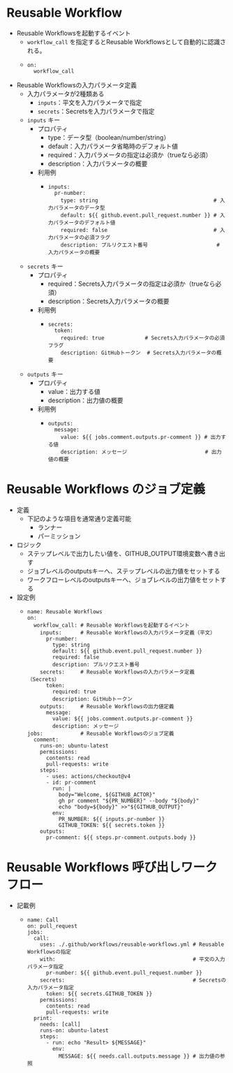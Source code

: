 # Reusable Workflow
- Reusable Workflowsを起動するイベント
  - `workflow_call` を指定するとReusable Workflowsとして自動的に認識される。
  - ```
    on:
      workflow_call
    ```
- Reusable Workflowsの入力パラメータ定義
  - 入力パラメータが2種類ある
    - `inputs`：平文を入力パラメータで指定
    - `secrets`：Secretsを入力パラメータで指定
  - `inputs` キー
    - プロパティ
      - type：データ型（boolean/number/string）
      - default：入力パラメータ省略時のデフォルト値
      - required：入力パラメータの指定は必須か（trueなら必須）
      - description：入力パラメータの概要
    - 利用例
      - ```
        inputs:
          pr-number:
            type: string                                     # 入力パラメータのデータ型
            default: ${{ github.event.pull_request.number }} # 入力パラメータのデフォルト値
            required: false                                  # 入力パラメータの必須フラグ
            description: プルリクエスト番号                      # 入力パラメータの概要
        ```
  - `secrets` キー
    - プロパティ
      - required：Secrets入力パラメータの指定は必須か（trueなら必須）
      - description：Secrets入力パラメータの概要
    - 利用例
      - ```
        secrets:
          token:
            required: true             # Secrets入力パラメータの必須フラグ
            description: GitHubトークン  # Secrets入力パラメータの概要
        ```
  - `outputs` キー
    - プロパティ
      - value：出力する値
      - description：出力値の概要
    - 利用例
      - ```
        outputs:
          message:
            value: ${{ jobs.comment.outputs.pr-comment }} # 出力する値
            description: メッセージ                         # 出力値の概要
        ```

# Reusable Workflows のジョブ定義
- 定義
  - 下記のような項目を通常通り定義可能
    - ランナー
    - パーミッション
- ロジック
  - ステップレベルで出力したい値を、GITHUB_OUTPUT環境変数へ書き出す
  - ジョブレベルのoutputsキーへ、ステップレベルの出力値をセットする
  - ワークフローレベルのoutputsキーへ、ジョブレベルの出力値をセットする
- 設定例
  - ```
    name: Reusable Workflows
    on:
      workflow_call: # Reusable Workflowsを起動するイベント
        inputs:      # Reusable Workflowsの入力パラメータ定義（平文）
          pr-number:
            type: string
            default: ${{ github.event.pull_request.number }}
            required: false
            description: プルリクエスト番号
        secrets:     # Reusable Workflowsの入力パラメータ定義（Secrets）
          token:
            required: true
            description: GitHubトークン
        outputs:     # Reusable Workflowsの出力値定義
          message:
            value: ${{ jobs.comment.outputs.pr-comment }}
            description: メッセージ
    jobs:            # Reusable Workflowsのジョブ定義
      comment:
        runs-on: ubuntu-latest
        permissions:
          contents: read
          pull-requests: write
        steps:
          - uses: actions/checkout@v4
          - id: pr-comment
            run: |
              body="Welcome, ${GITHUB_ACTOR}"
              gh pr comment "${PR_NUMBER}" --body "${body}"
              echo "body=${body}" >>"${GITHUB_OUTPUT}"
            env:
              PR_NUMBER: ${{ inputs.pr-number }}
              GITHUB_TOKEN: ${{ secrets.token }}
        outputs:
          pr-comment: ${{ steps.pr-comment.outputs.body }}
    ```

# Reusable Workflows 呼び出しワークフロー
- 記載例
  - ```
    name: Call
    on: pull_request
    jobs:
      call:
        uses: ./.github/workflows/reusable-workflows.yml # Reusable Workflowsの指定
        with:                                            # 平文の入力パラメータ指定
          pr-number: ${{ github.event.pull_request.number }}
        secrets:                                         # Secretsの入力パラメータ指定
          token: ${{ secrets.GITHUB_TOKEN }}
        permissions:
          contents: read
          pull-requests: write
      print:
        needs: [call]
        runs-on: ubuntu-latest
        steps:
          - run: echo "Result> ${MESSAGE}"
            env:
              MESSAGE: ${{ needs.call.outputs.message }} # 出力値の参照
    ```

